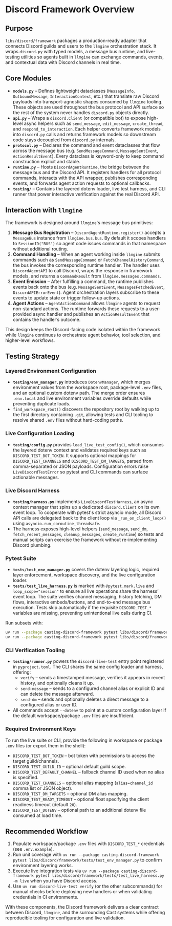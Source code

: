 # Discord Framework Overview

## Purpose

`libs/discord/framework` packages a production-ready adapter that connects Discord guilds and users to the `llmgine` orchestration stack. It wraps `discord.py` with typed models, a message bus runtime, and live-testing utilities so agents built in `llmgine` can exchange commands, events, and contextual data with Discord channels in real time.

## Core Modules

- **`models.py`** – Defines lightweight dataclasses (`MessageInfo`, `OutboundMessage`, `InteractionContext`, etc.) that translate raw Discord payloads into transport-agnostic shapes consumed by `llmgine` tooling. These objects are used throughout the bus protocol and API surface so the rest of the system never handles `discord.py` objects directly.
- **`api.py`** – Wraps a `discord.Client` (or compatible bot) to expose high-level async helpers such as `send_message`, `edit_message`, `create_thread`, and `respond_to_interaction`. Each helper converts framework models into `discord.py` calls and returns framework models so downstream code stays decoupled from `discord.py` internals.
- **`protocol.py`** – Declares the command and event dataclasses that flow across the message bus (e.g. `SendMessageCommand`, `MessageSentEvent`, `ActionResultEvent`). Every dataclass is keyword-only to keep command construction explicit and stable.
- **`runtime.py`** – Hosts `DiscordAgentRuntime`, the bridge between the message bus and the Discord API. It registers handlers for all protocol commands, interacts with the API wrapper, publishes corresponding events, and forwards agent action requests to optional callbacks.
- **`testing/`** – Contains the layered dotenv loader, live test harness, and CLI runner that power interactive verification against the real Discord API.

## Interaction with `llmgine`

The framework is designed around `llmgine`'s message bus primitives:

1. **Message Bus Registration** – `DiscordAgentRuntime.register()` accepts a `MessageBus` instance from `llmgine.bus.bus`. By default it scopes handlers to `SessionID("BUS")` so agent code issues commands in that namespace without additional routing.
2. **Command Handling** – When an agent working inside `llmgine` submits commands such as `SendMessageCommand` or `FetchChannelHistoryCommand`, the bus invokes the corresponding runtime handler. The handler uses `DiscordAgentAPI` to call Discord, wraps the response in framework models, and returns a `CommandResult` from `llmgine.messages.commands`.
3. **Event Emission** – After fulfilling a command, the runtime publishes events back onto the bus (e.g. `MessageSentEvent`, `MessagesFetchedEvent`, `DiscordAPIErrorEvent`). Agent orchestration layers subscribe to these events to update state or trigger follow-up actions.
4. **Agent Actions** – `AgentActionCommand` allows `llmgine` agents to request non-standard actions. The runtime forwards these requests to a user-provided async handler and publishes an `ActionResultEvent` that contains the handler’s outcome.

This design keeps the Discord-facing code isolated within the framework while `llmgine` continues to orchestrate agent behavior, tool selection, and higher-level workflows.

## Testing Strategy

### Layered Environment Configuration

- **`testing/env_manager.py`** introduces `DotenvManager`, which merges environment values from the workspace root, package-level `.env` files, and an optional custom dotenv path. The merge order ensures `.env.local` and live environment variables override defaults while preventing duplicate loads.
- `find_workspace_root()` discovers the repository root by walking up to the first directory containing `.git`, allowing tests and CLI tooling to resolve shared `.env` files without hard-coding paths.

### Live Configuration Loading

- **`testing/config.py`** provides `load_live_test_config()`, which consumes the layered dotenv context and validates required keys such as `DISCORD_TEST_BOT_TOKEN`. It supports optional mappings for `DISCORD_TEST_CHANNELS` and `DISCORD_TEST_DM_TARGETS`, parsed from comma-separated or JSON payloads. Configuration errors raise `LiveDiscordTestError` so pytest and CLI commands can surface actionable messages.

### Live Discord Harness

- **`testing/harness.py`** implements `LiveDiscordTestHarness`, an async context manager that spins up a dedicated `discord.Client` on its own event loop. To cooperate with pytest's strict asyncio mode, all Discord API calls are delegated back to the client loop via `_run_on_client_loop()` using `asyncio.run_coroutine_threadsafe`.
- The harness exposes high-level helpers (`send_message`, `send_dm`, `fetch_recent_messages`, `cleanup_messages`, `create_runtime`) so tests and manual scripts can exercise the framework without re-implementing Discord plumbing.

### Pytest Suite

- **`tests/test_env_manager.py`** covers the dotenv layering logic, required layer enforcement, workspace discovery, and the live configuration loader.
- **`tests/test_live_harness.py`** is marked with `@pytest.mark.live` and `loop_scope="session"` to ensure all live operations share the harness’ event loop. The suite verifies channel messaging, history fetching, DM flows, interactive embeds/buttons, and end-to-end message bus execution. Tests skip automatically if the requisite `DISCORD_TEST_*` variables are missing, preventing unintentional live calls during CI.

Run subsets with:

```bash
uv run --package casting-discord-framework pytest libs/discord/framework/tests/test_env_manager.py
uv run --package casting-discord-framework pytest libs/discord/framework/tests/test_live_harness.py -m live
```

### CLI Verification Tooling

- **`testing/runner.py`** powers the `discord-live-test` entry point registered in `pyproject.toml`. The CLI shares the same config loader and harness, offering:
  - `verify` – sends a timestamped message, verifies it appears in recent history, and optionally cleans it up.
  - `send-message` – sends to a configured channel alias or explicit ID and can delete the message afterward.
  - `send-dm` – sends and optionally deletes a direct message to a configured alias or user ID.
- All commands accept `--dotenv` to point at a custom configuration layer if the default workspace/package `.env` files are insufficient.

### Required Environment Keys

To run the live suite or CLI, provide the following in workspace or package `.env` files (or export them in the shell):

- `DISCORD_TEST_BOT_TOKEN` – bot token with permissions to access the target guild/channels.
- `DISCORD_TEST_GUILD_ID` – optional default guild scope.
- `DISCORD_TEST_DEFAULT_CHANNEL` – fallback channel ID used when no alias is specified.
- `DISCORD_TEST_CHANNELS` – optional alias mapping (`alias=channel_id` comma list or JSON object).
- `DISCORD_TEST_DM_TARGETS` – optional DM alias mapping.
- `DISCORD_TEST_READY_TIMEOUT` – optional float specifying the client readiness timeout (default `20`).
- `DISCORD_TEST_DOTENV` – optional path to an additional dotenv file consumed at load time.

## Recommended Workflow

1. Populate workspace/package `.env` files with `DISCORD_TEST_*` credentials (see `.env.example`).
2. Run unit coverage with `uv run --package casting-discord-framework pytest libs/discord/framework/tests/test_env_manager.py` to confirm environment layering works.
3. Execute live integration tests via `uv run --package casting-discord-framework pytest libs/discord/framework/tests/test_live_harness.py -m live` when you have Discord access.
4. Use `uv run discord-live-test verify` (or the other subcommands) for manual checks before deploying new handlers or when validating credentials in CI environments.

With these components, the Discord framework delivers a clear contract between Discord, `llmgine`, and the surrounding Cast systems while offering reproducible tooling for configuration and live validation.
